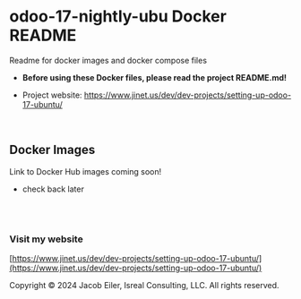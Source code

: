 # odoo-17-nightly-ubu Docker README
Readme for docker images and docker compose files
<br/>

- **Before using these Docker files, please read the project README.md!**

- Project website: https://www.jinet.us/dev/dev-projects/setting-up-odoo-17-ubuntu/

<br />


## Docker Images
Link to Docker Hub images coming soon!

- check back later



<br/><br/>
### Visit my website

[https://www.jinet.us/dev/dev-projects/setting-up-odoo-17-ubuntu/](https://www.jinet.us/dev/dev-projects/setting-up-odoo-17-ubuntu/)

Copyright &copy; 2024 Jacob Eiler, Isreal Consulting, LLC.  All rights reserved.
